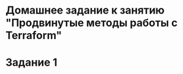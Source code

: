 # Домашнее задание к занятию "Продвинутые методы работы с Terraform"

# Задание 1


#

#


#

#



#
